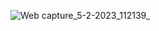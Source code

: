 ![Web capture_5-2-2023_112139_](https://user-images.githubusercontent.com/114923297/216804085-87fc9282-6e0a-49e3-a1fc-740b1ce66cd9.jpeg)
